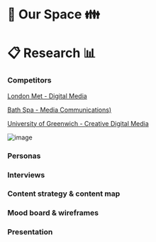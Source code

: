 #  :two_men_holding_hands: Our Space :family:

# :clipboard: Research :bar_chart:  

### Competitors

[London Met - Digital Media](http://www.londonmet.ac.uk/courses/undergraduate/digital-media---ba-hons/)

[Bath Spa - Media Communications)](https://www.bathspa.ac.uk/courses/ug-media-communications/)

[University of Greenwich - Creative Digital Media](http://www.gre.ac.uk/ug/ach/g403)

![image](http://i.imgur.com/yj2vMER.jpg)


### Personas


### Interviews

### Content strategy & content map

### Mood board & wireframes

### Presentation
